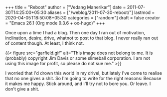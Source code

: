 +++
title = "Reboot"
author = ["Vedang Manerikar"]
date = 2011-07-30T14:25:00+05:30
aliases = ["/weblog/2011-07-30-reboot/"]
lastmod = 2020-04-05T18:50:08+05:30
categories = ["random"]
draft = false
creator = "Emacs 26.1 (Org mode 9.3.6 + ox-hugo)"
+++

Once upon a time I had a blog. Then one day I ran out of motivation,
inclination, desire, drive, whatnot to post to that blog. I never
really ran out of content though. At least, I think not.

<!--more-->

{{< figure src="garfield.gif" alt="This image does not belong to me. It is (probably) copyright Jim Davis or some slimeball corporation. I am not using this image for profit, so please do not sue me." >}}

I worried that I'd drown this world in my drivel, but lately I've come
to realise that no one gives a shit. So I'm going to write for the
right reasons: Because it makes me happy. Stick around, and I'll try
not to bore you. Or leave. I don't give a shit.
